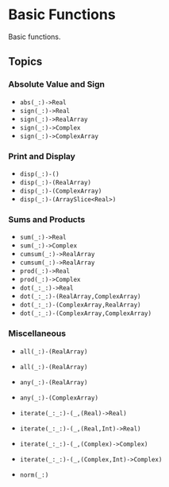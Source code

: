 # Basic Functions

Basic functions.

## Topics

### Absolute Value and Sign
- ``abs(_:)->Real``
- ``sign(_:)->Real``
- ``sign(_:)->RealArray``
- ``sign(_:)->Complex``
- ``sign(_:)->ComplexArray``

### Print and Display
- ``disp(_:)-()``
- ``disp(_:)-(RealArray)``
- ``disp(_:)-(ComplexArray)``
- ``disp(_:)-(ArraySlice<Real>)``

### Sums and Products
- ``sum(_:)->Real``
- ``sum(_:)->Complex``
- ``cumsum(_:)->RealArray``
- ``cumsum(_:)->RealArray``
- ``prod(_:)->Real``
- ``prod(_:)->Complex``
- ``dot(_:_:)->Real``
- ``dot(_:_:)-(RealArray,ComplexArray)``
- ``dot(_:_:)-(ComplexArray,RealArray)``
- ``dot(_:_:)-(ComplexArray,ComplexArray)``

### Miscellaneous

- ``all(_:)-(RealArray)``
- ``all(_:)-(RealArray)``
- ``any(_:)-(RealArray)``
- ``any(_:)-(ComplexArray)``

- ``iterate(_:_:)-(_,(Real)->Real)``
- ``iterate(_:_:)-(_,(Real,Int)->Real)``
- ``iterate(_:_:)-(_,(Complex)->Complex)``
- ``iterate(_:_:)-(_,(Complex,Int)->Complex)``

- ``norm(_:)``

